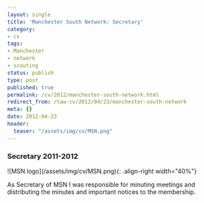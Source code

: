 ```yaml
---
layout: single
title: 'Manchester South Network: Secretary'
category:
- cv
tags:
- Manchester
- network
- scouting
status: publish
type: post
published: true
permalink: /cv/2012/manchester-south-network.html
redirect_from: /taw-cv/2012/04/23/manchester-south-network
meta: {}
date: 2012-04-23
header:
  teaser: "/assets/img/cv/MSN.png"
---
```

<h3>Secretary 2011-2012</h3>
![MSN logo](/assets/img/cv/MSN.png){: .align-right width="40%"}
<p>As Secretary of MSN I was responsible for minuting meetings and distributing the minutes and important notices to the membership.</p>